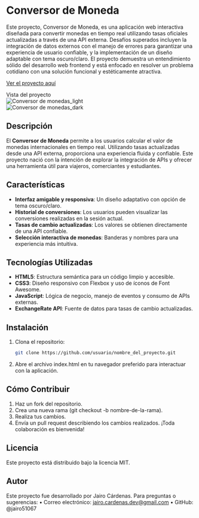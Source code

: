 # Conversor de Moneda
Este proyecto, Conversor de Moneda, es una aplicación web interactiva diseñada para convertir monedas en tiempo real utilizando tasas oficiales actualizadas a través de una API externa. Desafíos superados incluyen la integración de datos externos con el manejo de errores para garantizar una experiencia de usuario confiable, y la implementación de un diseño adaptable con tema oscuro/claro. El proyecto demuestra un entendimiento sólido del desarrollo web frontend y está enfocado en resolver un problema cotidiano con una solución funcional y estéticamente atractiva.

[Ver el proyecto aquí](https://conversor-de-monedas-del-mundo.vercel.app/ )  

Vista del proyecto
<br>
![Conversor de monedas_light](https://github.com/user-attachments/assets/3a7d8ad0-a397-4b8b-8cfb-803a58034ee7)
<br>
![Conversor de monedas_dark](https://github.com/user-attachments/assets/5df76f56-baae-4646-a98d-57c0ff9aace8)


## Descripción
El **Conversor de Moneda** permite a los usuarios calcular el valor de monedas internacionales en tiempo real. Utilizando tasas actualizadas desde una API externa, proporciona una experiencia fluida y confiable. Este proyecto nació con la intención de explorar la integración de APIs y ofrecer una herramienta útil para viajeros, comerciantes y estudiantes.

## Características
- **Interfaz amigable y responsiva**: Un diseño adaptativo con opción de tema oscuro/claro.
- **Historial de conversiones**: Los usuarios pueden visualizar las conversiones realizadas en la sesión actual.
- **Tasas de cambio actualizadas**: Los valores se obtienen directamente de una API confiable.
- **Selección interactiva de monedas**: Banderas y nombres para una experiencia más intuitiva.

## Tecnologías Utilizadas
- **HTML5**: Estructura semántica para un código limpio y accesible.
- **CSS3**: Diseño responsivo con Flexbox y uso de íconos de Font Awesome.
- **JavaScript**: Lógica de negocio, manejo de eventos y consumo de APIs externas.
- **ExchangeRate API**: Fuente de datos para tasas de cambio actualizadas.

## Instalación
1. Clona el repositorio:
   ```bash
   git clone https://github.com/usuario/nombre_del_proyecto.git

2.	Abre el archivo index.html en tu navegador preferido para interactuar con la aplicación.

## Cómo Contribuir
1.	Haz un fork del repositorio.
2.	Crea una nueva rama (git checkout -b nombre-de-la-rama).
3.	Realiza tus cambios.
4.	Envía un pull request describiendo los cambios realizados.
¡Toda colaboración es bienvenida!

## Licencia
Este proyecto está distribuido bajo la licencia MIT.

## Autor
Este proyecto fue desarrollado por Jairo Cárdenas.
Para preguntas o sugerencias:
•	Correo electrónico: jairo.cardenas.dev@gmail.com
•	GitHub: @jairo51067


